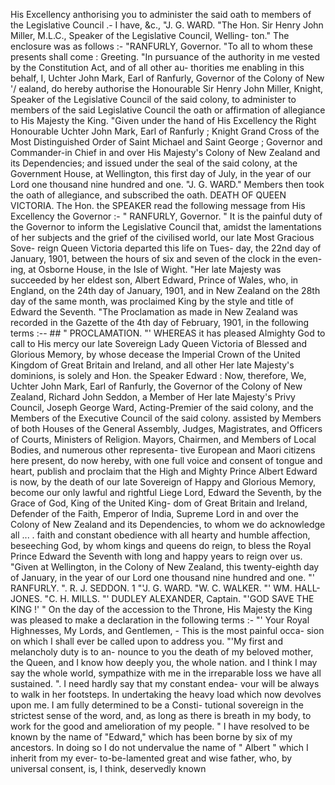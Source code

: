 His Excellency anthorising you to administer the said oath to members of the Legislative Council .- I have, &c., "J. G. WARD. "The Hon. Sir Henry John Miller, M.L.C., Speaker of the Legislative Council, Welling- ton." The enclosure was as follows :- "RANFURLY, Governor. "To all to whom these presents shall come : Greeting. "In pursuance of the authority in me vested by the Constitution Act, and of all other au- thorities me enabling in this behalf, I, Uchter John Mark, Earl of Ranfurly, Governor of the Colony of New '/ ealand, do hereby authorise the Honourable Sir Henry John Miller, Knight, Speaker of the Legislative Council of the said colony, to administer to members of the said Legislative Council the oath or affirmation of allegiance to His Majesty the King. "Given under the hand of His Excellency the Right Honourable Uchter John Mark, Earl of Ranfurly ; Knight Grand Cross of the Most Distinguished Order of Saint Michael and Saint George ; Governor and Commander-in Chief in and over His Majesty's Colony of New Zealand and its Dependencies; and issued under the seal of the said colony, at the Government House, at Wellington, this first day of July, in the year of our Lord one thousand nine hundred and one. "J. G. WARD." Members then took the oath of allegiance, and subscribed the oath. DEATH OF QUEEN VICTORIA. The Hon. the SPEAKER read the following message from His Excellency the Governor :- " RANFURLY, Governor. " It is the painful duty of the Governor to inform the Legislative Council that, amidst the lamentations of her subjects and the grief of the civilised world, our late Most Gracious Sove- reign Queen Victoria departed this life on Tues- day, the 22nd day of January, 1901, between the hours of six and seven of the clock in the even- ing, at Osborne House, in the Isle of Wight. "Her late Majesty was succeeded by her eldest son, Albert Edward, Prince of Wales, who, in England, on the 24th day of January, 1901, and in New Zealand on the 28th day of the same month, was proclaimed King by the style and title of Edward the Seventh. "The Proclamation as made in New Zealand was recorded in the Gazette of the 4th day of February, 1901, in the following terms :-- ## " PROCLAMATION. "' WHEREAS it has pleased Almighty God to call to His mercy our late Sovereign Lady Queen Victoria of Blessed and Glorious Memory, by whose decease the Imperial Crown of the United Kingdom of Great Britain and Ireland, and all other Her late Majesty's dominions, is solely and Hon. the Speaker Edward : Now, therefore, We, Uchter John Mark, Earl of Ranfurly, the Governor of the Colony of New Zealand, Richard John Seddon, a Member of Her late Majesty's Privy Council, Joseph George Ward, Acting-Premier of the said colony, and the Members of the Executive Council of the said colony. assisted by Members of both Houses of the General Assembly, Judges, Magistrates, and Officers of Courts, Ministers of Religion. Mayors, Chairmen, and Members of Local Bodies, and numerous other representa- tive European and Maori citizens here present, do now hereby, with one full voice and consent of tongue and heart, publish and proclaim that the High and Mighty Prince Albert Edward is now, by the death of our late Sovereign of Happy and Glorious Memory, become our only lawful and rightful Liege Lord, Edward the Seventh, by the Grace of God, King of the United King- dom of Great Britain and Ireland, Defender of the Faith, Emperor of India, Supreme Lord in and over the Colony of New Zealand and its Dependencies, to whom we do acknowledge all ... . faith and constant obedience with all hearty and humble affection, beseeching God, by whom kings and queens do reign, to bless the Royal Prince Edward the Seventh with long and happy years to reign over us. "Given at Wellington, in the Colony of New Zealand, this twenty-eighth day of January, in the year of our Lord one thousand nine hundred and one. "' RANFURLY. ". R. J. SEDDON. 1 "'J. G. WARD. "W. C. WALKER. "' WM. HALL-JONES. "C. H. MILLS. "' DUDLEY ALEXANDER, Captain. "'GOD SAVE THE KING !' " On the day of the accession to the Throne, His Majesty the King was pleased to make a declaration in the following terms :- "' Your Royal Highnesses, My Lords, and Gentlemen, - This is the most painful occa- sion on which I shall ever be called upon to address you. "'My first and melancholy duty is to an- nounce to you the death of my beloved mother, the Queen, and I know how deeply you, the whole nation. and I think I may say the whole world, sympathize with me in the irreparable loss we have all sustained. ". I need hardly say that my constant endea- vour will be always to walk in her footsteps. In undertaking the heavy load which now devolves upon me. I am fully determined to be a Consti- tutional sovereign in the strictest sense of the word, and, as long as there is breath in my body, to work for the good and amelioration of my people. " I have resolved to be known by the name of "Edward," which has been borne by six of my ancestors. In doing so I do not undervalue the <!-- PageFooter="\-" --> name of " Albert " which I inherit from my ever- to-be-lamented great and wise father, who, by <!-- PageFooter=":" --> universal consent, is, I think, deservedly known <!-- PageFooter="!" --> 
